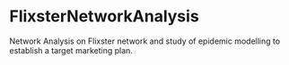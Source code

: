 # FlixsterNetworkAnalysis
Network Analysis on Flixster network and study of epidemic modelling to establish a target marketing plan.
